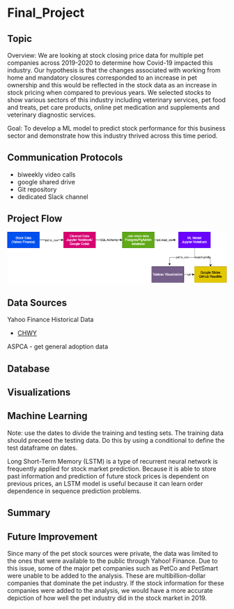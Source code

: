 # Final_Project

## Topic

Overview: We are looking at stock closing price data for multiple pet companies across 2019-2020 to determine how Covid-19 impacted this industry.  Our hypothesis is that the changes associated with working from home and mandatory closures corresponded to an increase in pet ownership and this would be reflected in the stock data as an increase in stock pricing when compared to previous years.  We selected stocks to show various sectors of this industry including veterinary services, pet food and treats, pet care products, online pet medication and supplements and veterinary diagnostic services. 

Goal: To develop a ML model to predict stock performance for this business sector and demonstrate how this industry thrived across this time period.  

## Communication Protocols
- biweekly video calls 
- google shared drive 
- Git repository
- dedicated Slack channel

## Project Flow
![Flow_Diagram](/Images/Pet_Stock_Workflow.png)

## Data Sources
Yahoo Finance Historical Data 
- [CHWY](https://finance.yahoo.com/quote/CHWY/history?p=CHWY)

ASPCA - get general adoption data

## Database


## Visualizations


## Machine Learning

Note: use the dates to divide the training and testing sets.  The training data should preceed the testing data.  Do this by using a conditional to define the test dataframe on dates.  

Long Short-Term Memory (LSTM) is a type of recurrent neural network is frequently applied for stock market prediction. Because it is able to store past information and prediction of future stock prices is dependent on previous prices, an LSTM model is useful because it can learn order dependence in sequence prediction problems.   

## Summary



## Future Improvement

Since many of the pet stock sources were private, the data was limited to the ones that were available to the public through Yahoo! Finance. Due to this issue, some of the major pet companies such as PetCo and PetSmart were unable to be added to the analysis. These are multibillion-dollar companies that dominate the pet industry. If the stock information for these companies were added to the analysis, we would have a more accurate depiction of how well the pet industry did in the stock market in 2019. 
